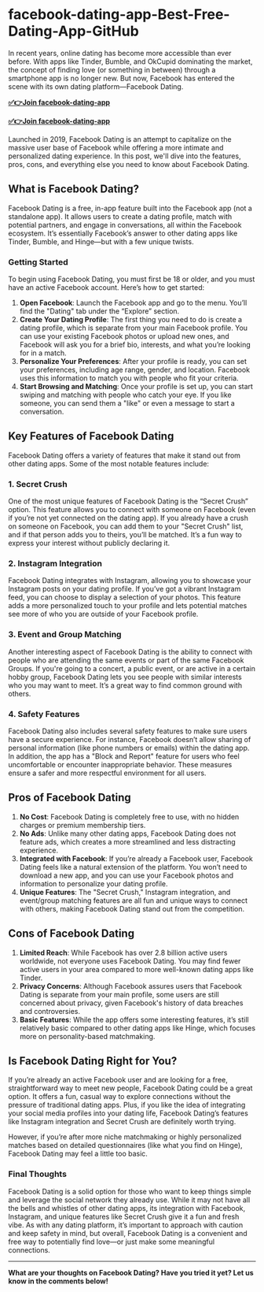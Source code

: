 # facebook-dating-app-Best-Free-Dating-App-GitHub

In recent years, online dating has become more accessible than ever before. With apps like Tinder, Bumble, and OkCupid dominating the market, the concept of finding love (or something in between) through a smartphone app is no longer new. But now, Facebook has entered the scene with its own dating platform—Facebook Dating.

**[✅👉Join facebook-dating-app](https://tinyurl.com/mr2b9ew5)**

**[✅👉Join facebook-dating-app](https://tinyurl.com/mr2b9ew5)**

Launched in 2019, Facebook Dating is an attempt to capitalize on the massive user base of Facebook while offering a more intimate and personalized dating experience. In this post, we'll dive into the features, pros, cons, and everything else you need to know about Facebook Dating.

## What is Facebook Dating?

Facebook Dating is a free, in-app feature built into the Facebook app (not a standalone app). It allows users to create a dating profile, match with potential partners, and engage in conversations, all within the Facebook ecosystem. It’s essentially Facebook’s answer to other dating apps like Tinder, Bumble, and Hinge—but with a few unique twists.

### Getting Started

To begin using Facebook Dating, you must first be 18 or older, and you must have an active Facebook account. Here’s how to get started:

1. **Open Facebook**: Launch the Facebook app and go to the menu. You’ll find the "Dating" tab under the “Explore” section.
2. **Create Your Dating Profile**: The first thing you need to do is create a dating profile, which is separate from your main Facebook profile. You can use your existing Facebook photos or upload new ones, and Facebook will ask you for a brief bio, interests, and what you’re looking for in a match.
3. **Personalize Your Preferences**: After your profile is ready, you can set your preferences, including age range, gender, and location. Facebook uses this information to match you with people who fit your criteria.
4. **Start Browsing and Matching**: Once your profile is set up, you can start swiping and matching with people who catch your eye. If you like someone, you can send them a "like" or even a message to start a conversation.

## Key Features of Facebook Dating

Facebook Dating offers a variety of features that make it stand out from other dating apps. Some of the most notable features include:

### 1. **Secret Crush**

One of the most unique features of Facebook Dating is the “Secret Crush” option. This feature allows you to connect with someone on Facebook (even if you’re not yet connected on the dating app). If you already have a crush on someone on Facebook, you can add them to your "Secret Crush" list, and if that person adds you to theirs, you’ll be matched. It’s a fun way to express your interest without publicly declaring it.

### 2. **Instagram Integration**

Facebook Dating integrates with Instagram, allowing you to showcase your Instagram posts on your dating profile. If you’ve got a vibrant Instagram feed, you can choose to display a selection of your photos. This feature adds a more personalized touch to your profile and lets potential matches see more of who you are outside of your Facebook profile.

### 3. **Event and Group Matching**

Another interesting aspect of Facebook Dating is the ability to connect with people who are attending the same events or part of the same Facebook Groups. If you're going to a concert, a public event, or are active in a certain hobby group, Facebook Dating lets you see people with similar interests who you may want to meet. It’s a great way to find common ground with others.

### 4. **Safety Features**

Facebook Dating also includes several safety features to make sure users have a secure experience. For instance, Facebook doesn’t allow sharing of personal information (like phone numbers or emails) within the dating app. In addition, the app has a "Block and Report" feature for users who feel uncomfortable or encounter inappropriate behavior. These measures ensure a safer and more respectful environment for all users.

## Pros of Facebook Dating

1. **No Cost**: Facebook Dating is completely free to use, with no hidden charges or premium membership tiers.
2. **No Ads**: Unlike many other dating apps, Facebook Dating does not feature ads, which creates a more streamlined and less distracting experience.
3. **Integrated with Facebook**: If you’re already a Facebook user, Facebook Dating feels like a natural extension of the platform. You won’t need to download a new app, and you can use your Facebook photos and information to personalize your dating profile.
4. **Unique Features**: The "Secret Crush," Instagram integration, and event/group matching features are all fun and unique ways to connect with others, making Facebook Dating stand out from the competition.

## Cons of Facebook Dating

1. **Limited Reach**: While Facebook has over 2.8 billion active users worldwide, not everyone uses Facebook Dating. You may find fewer active users in your area compared to more well-known dating apps like Tinder.
2. **Privacy Concerns**: Although Facebook assures users that Facebook Dating is separate from your main profile, some users are still concerned about privacy, given Facebook's history of data breaches and controversies.
3. **Basic Features**: While the app offers some interesting features, it’s still relatively basic compared to other dating apps like Hinge, which focuses more on personality-based matchmaking.

## Is Facebook Dating Right for You?

If you’re already an active Facebook user and are looking for a free, straightforward way to meet new people, Facebook Dating could be a great option. It offers a fun, casual way to explore connections without the pressure of traditional dating apps. Plus, if you like the idea of integrating your social media profiles into your dating life, Facebook Dating’s features like Instagram integration and Secret Crush are definitely worth trying.

However, if you’re after more niche matchmaking or highly personalized matches based on detailed questionnaires (like what you find on Hinge), Facebook Dating may feel a little too basic. 

### Final Thoughts

Facebook Dating is a solid option for those who want to keep things simple and leverage the social network they already use. While it may not have all the bells and whistles of other dating apps, its integration with Facebook, Instagram, and unique features like Secret Crush give it a fun and fresh vibe. As with any dating platform, it’s important to approach with caution and keep safety in mind, but overall, Facebook Dating is a convenient and free way to potentially find love—or just make some meaningful connections.

---

**What are your thoughts on Facebook Dating? Have you tried it yet? Let us know in the comments below!**
